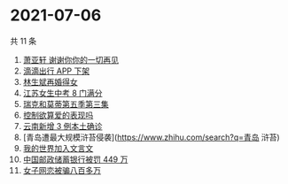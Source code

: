 # 2021-07-06

共 11 条

<!-- BEGIN -->
<!-- 最后更新时间 Tue Jul 06 2021 11:06:08 GMT+0800 (China Standard Time) -->

1. [萧亚轩 谢谢你你的一切再见](https://www.zhihu.com/search?q=萧亚轩)
2. [滴滴出行 APP 下架](https://www.zhihu.com/search?q=滴滴下架)
3. [林生斌再婚得女](https://www.zhihu.com/search?q=林生斌)
4. [江苏女生中考 8 门满分](https://www.zhihu.com/search?q=中考)
5. [瑞克和莫蒂第五季第三集](https://www.zhihu.com/search?q=瑞克和莫蒂)
6. [控制欲算爱的表现吗](https://www.zhihu.com/search?q=扑通扑通的心)
7. [云南新增 3 例本土确诊](https://www.zhihu.com/search?q=云南疫情)
8. [青岛遭最大规模浒苔侵袭](https://www.zhihu.com/search?q=青岛 浒苔)
9. [我的世界加入文言文](https://www.zhihu.com/search?q=我的世界)
10. [中国邮政储蓄银行被罚 449 万](https://www.zhihu.com/search?q=中国邮政储蓄银行)
11. [女子网恋被骗八百多万](https://www.zhihu.com/search?q=网恋被骗)

<!-- END -->
